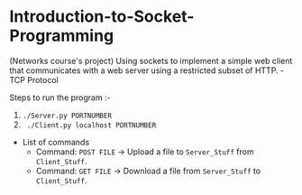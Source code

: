 # Introduction-to-Socket-Programming
(Networks course's project) Using sockets to implement a simple web client that communicates with a web server using a restricted subset of HTTP.  - TCP Protocol

Steps to run the program :-

1. ` ./Server.py PORTNUMBER `
2. ` ./Client.py localhost PORTNUMBER`

* List of commands
  * Command: `POST FILE` -> Upload a file to `Server_Stuff` from `Client_Stuff`.
  * Command: `GET FILE` -> Download a file from `Server_Stuff` to `Client_Stuff`.

